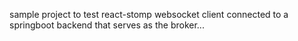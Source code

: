 sample project to test react-stomp websocket client connected to a springboot backend that serves as the broker... 

